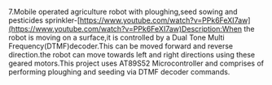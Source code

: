 7.Mobile operated agriculture robot with ploughing,seed sowing and pesticides sprinkler-[https://www.youtube.com/watch?v=PPk6FeXI7aw](https://www.youtube.com/watch?v=PPk6FeXI7aw)Description:When the robot is moving on a surface,it is controlled by a Dual Tone Multi Frequency(DTMF)decoder.This can be moved forward and reverse direction.the robot can move towards left and right directions using these geared motors.This project uses AT89S52 Microcontroller and comprises of performing ploughing and seeding via DTMF decoder commands.